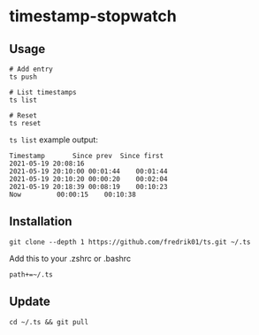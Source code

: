 # timestamp-stopwatch

## Usage

	# Add entry
	ts push

	# List timestamps
	ts list

	# Reset
	ts reset

`ts list` example output:

	Timestamp		Since prev	Since first
	2021-05-19 20:08:16		
	2021-05-19 20:10:00	00:01:44	00:01:44
	2021-05-19 20:10:20	00:00:20	00:02:04
	2021-05-19 20:18:39	00:08:19	00:10:23
	Now			00:00:15	00:10:38

## Installation

	git clone --depth 1 https://github.com/fredrik01/ts.git ~/.ts

Add this to your .zshrc or .bashrc

	path+=~/.ts

## Update

	cd ~/.ts && git pull
